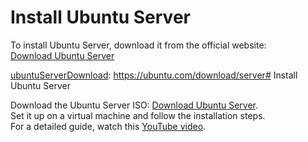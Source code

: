 # Install Ubuntu Server

To install Ubuntu Server, download it from the official website:  
[Download Ubuntu Server][ubuntuServerDownload]

[ubuntuServerDownload]: https://ubuntu.com/download/server# Install Ubuntu Server

Download the Ubuntu Server ISO: [Download Ubuntu Server][ubuntuServerDownload].  
Set it up on a virtual machine and follow the installation steps.  
For a detailed guide, watch this [YouTube video][youtubeInstallationGuide].

[ubuntuServerDownload]: https://ubuntu.com/download/server
[youtubeInstallationGuide]: https://www.youtube.com/watch?v=Hva8lsV2nTk